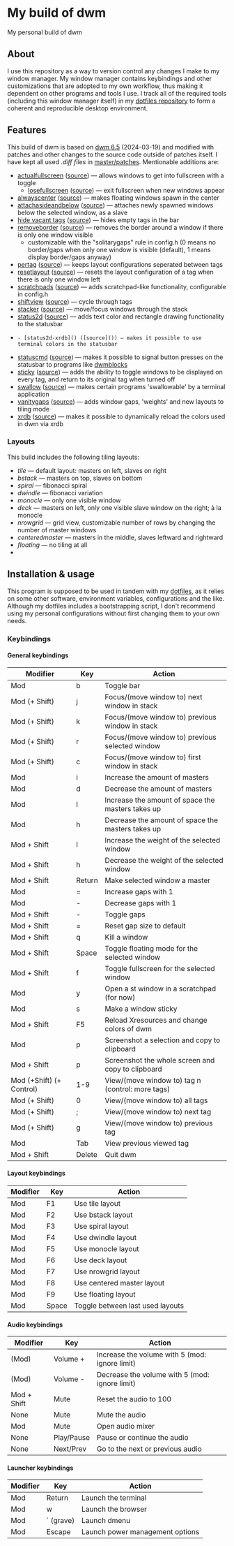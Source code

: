 # My build of dwm

My personal build of dwm

## About
I use this repository as a way to version control any changes I make to my window manager. My window manager contains keybindings and other customizations that are adopted to my own workflow, thus making it dependent on other programs and tools I use. I track all of the required tools (including this window manager itself) in my [dotfiles repository](https://github.com/consoom/comfydots) to form a coherent and reproducible desktop environment.

## Features
This build of dwm is based on [dwm 6.5](https://dl.suckless.org/dwm/dwm-6.5.tar.gz) (2024-03-19) and modified with patches and other changes to the source code outside of patches itself. I have kept all used *.diff files* in [master/patches](https://github.com/consoom/dwm/tree/master/patches). Mentionable additions are:

- [actualfullscreen](https://github.com/consoom/dwm/blob/master/patches/dwm-actualfullscreen-20211013-cb3f58a.diff) ([source](https://dwm.suckless.org/patches/actualfullscreen/)) — allows windows to get into fullscreen with a toggle
    - [losefullscreen]() ([source]()) — exit fullscreen when new windows appear
- [alwayscenter](https://github.com/consoom/dwm/blob/master/patches/dwm-alwayscenter-20200625-f04cac6.diff) ([source](https://dwm.suckless.org/patches/alwayscenter/)) — makes floating windows spawn in the center
- [attachasideandbelow](https://github.com/consoom/dwm/blob/master/patches/dwm-attachasideandbelow-20200702-f04cac6.diff) ([source](https://dwm.suckless.org/patches/attachasideandbelow/)) — attaches newly spawned windows below the selected window, as a slave
- [hide vacant tags](https://github.com/consoom/dwm/blob/master/patches/dwm-hide_vacant_tags-6.3.diff) ([source](https://dwm.suckless.org/patches/hide_vacant_tags/)) — hides empty tags in the bar
- [removeborder]() ([source]()) — removes the border around a window if there is only one window visible
    - customizable with the "solitarygaps" rule in config.h (0 means no border/gaps when only one window is visible (default), 1 means display border/gaps anyway)
- [pertag](https://github.com/consoom/dwm/blob/master/patches/dwm-pertag-20200914-61bb8b2.diff) ([source](https://dwm.suckless.org/patches/pertag/)) — keeps layout configurations seperated between tags
- [resetlayout](https://github.com/consoom/dwm/blob/master/patches/dwm-resetlayout-6.2.diff) ([source](https://dwm.suckless.org/patches/resetlayout/)) — resets the layout configuration of a tag when there is only one window left
- [scratchpads](https://github.com/consoom/dwm/blob/master/patches/dwm-scratchpads-20200414-728d397b.diff) ([source](https://dwm.suckless.org/patches/scratchpads/)) — adds scratchpad-like functionality, configurable in config.h
- [shiftview](https://github.com/consoom/dwm/blob/master/shiftview.c) ([source](https://dwm.suckless.org/patches/nextprev/)) — cycle through tags
- [stacker](https://github.com/consoom/dwm/blob/master/patches/dwm-stacker-6.2.diff) ([source](https://dwm.suckless.org/patches/stacker/)) — move/focus windows through the stack
- [status2d](https://github.com/consoom/dwm/blob/master/patches/dwm-status2d-statuscmd-6.4.diff) ([source](https://codeberg.org/speedie/patches/src/commit/ae2a0ef506197fe2b0eebdf921722ae97d13f1a5/dwm-status2d-statuscmd-6.4.diff)) — adds text color and rectangle drawing functionality to the statusbar
-     - [status2d-xrdb]() ([source]()) — makes it possible to use terminal colors in the statusbar
- [statuscmd](https://github.com/consoom/dwm/blob/master/patches/dwm-status2d-statuscmd-6.4.diff) ([source](https://codeberg.org/speedie/patches/src/commit/ae2a0ef506197fe2b0eebdf921722ae97d13f1a5/dwm-status2d-statuscmd-6.4.diff)) — makes it possible to signal button presses on the statusbar to programs like [dwmblocks](https://github.com/consoom/dwmblocks)
- [sticky](https://github.com/consoom/dwm/blob/master/patches/dwm-sticky-6.4.diff) ([source](https://dwm.suckless.org/patches/sticky/)) — adds the ability to toggle windows to be displayed on every tag, and return to its original tag when turned off
- [swallow](https://github.com/consoom/dwm/blob/master/patches/dwm-swallow-6.3.diff) ([source](https://dwm.suckless.org/patches/swallow/)) — makes certain programs 'swallowable' by a terminal application
- [vanitygaps](https://github.com/consoom/dwm/blob/master/patches/dwm-cfacts-vanitygaps-6.2_combo.diff) ([source](https://dwm.suckless.org/patches/vanitygaps/)) — adds window gaps, 'weights' and new layouts to tiling mode
- [xrdb](https://github.com/consoom/dwm/blob/master/patches/dwm-xrdb-6.4.diff) ([source](https://dwm.suckless.org/patches/xrdb/)) — makes it possible to dynamically reload the colors used in dwm via xrdb

### Layouts
This build includes the following tiling layouts:
- *tile* — default layout: masters on left, slaves on right
- *bstack* — masters on top, slaves on bottom
- *spiral* — fibonacci spiral
- *dwindle* — fibonacci variation
- *monocle* — only one visible window
- *deck* — masters on left, only one visible slave window on the right; à la monocle
- *nrowgrid* — grid view, customizable number of rows by changing the number of master windows
- *centeredmaster* — masters in the middle, slaves leftward and rightward
- *floating* — no tiling at all
-
## Installation & usage
This program is supposed to be used in tandem with my [dotfiles](https://github.com/consoom/comfydots), as it relies on some other software, environment variables, configurations and the like. Although my dotfiles includes a bootstrapping script, I don't recommend using my personal configurations without first changing them to your own needs.

### Keybindings

#### General keybindings
| **Modifier**            | **Key**   | **Action**                                        |
|-------------------------|-----------|---------------------------------------------------|
|           Mod           |     b     | Toggle bar                                        |
|      Mod (+ Shift)      |     j     | Focus/(move window to) next window in stack       |
|      Mod (+ Shift)      |     k     | Focus/(move window to) previous window in stack   |
|      Mod (+ Shift)      |     r     | Focus/(move window to) previous selected window   |
|      Mod (+ Shift)      |     c     | Focus/(move window to) first window in stack      |
|           Mod           |     i     | Increase the amount of masters                    |
|           Mod           |     d     | Decrease the amount of masters                    |
|           Mod           |     l     | Increase the amount of space the masters takes up |
|           Mod           |     h     | Decrease the amount of space the masters takes up |
|       Mod + Shift       |     l     | Increase the weight of the selected window        |
|       Mod + Shift       |     h     | Decrease the weight of the selected window        |
|       Mod + Shift       |   Return  | Make selected window a master                     |
|           Mod           |     =     | Increase gaps with 1                              |
|           Mod           |     -     | Decrease gaps with 1                              |
|       Mod + Shift       |     -     | Toggle gaps                                       |
|       Mod + Shift       |     =     | Reset gap size to default                         |
|       Mod + Shift       |     q     | Kill a window                                     |
|       Mod + Shift       |   Space   | Toggle floating mode for the selected window      |
|       Mod + Shift       |     f     | Toggle fullscreen for the selected window         |
|           Mod           |     y     | Open a st window in a scratchpad (for now)        |
|           Mod           |     s     | Make a window sticky                              |
|       Mod + Shift       |     F5    | Reload Xresources and change colors of dwm        |
|           Mod           |     p     | Screenshot a selection and copy to clipboard      |
|       Mod + Shift       |     p     | Screenshot the whole screen and copy to clipboard |
| Mod (+Shift) (+ Control)|    1-9    | View/(move window to) tag n (control: more tags)  |
|      Mod (+ Shift)      |     0     | View/(move window to) all tags                    |
|      Mod (+ Shift)      |     ;     | View/(move window to) next tag                    |
|      Mod (+ Shift)      |     g     | View/(move window to) previous tag                |
|           Mod           |    Tab    | View previous viewed tag                          |
|       Mod + Shift       |   Delete  | Quit dwm                                          |

#### Layout keybindings
| **Modifier**            | **Key**   | **Action**                                        |
|-------------------------|-----------|---------------------------------------------------|
|           Mod           |     F1    | Use tile layout                                   |
|           Mod           |     F2    | Use bstack layout                                 |
|           Mod           |     F3    | Use spiral layout                                 |
|           Mod           |     F4    | Use dwindle layout                                |
|           Mod           |     F5    | Use monocle layout                                |
|           Mod           |     F6    | Use deck layout                                   |
|           Mod           |     F7    | Use nrowgrid layout                               |
|           Mod           |     F8    | Use centered master layout                        |
|           Mod           |     F9    | Use floating layout                               |
|           Mod           |   Space   | Toggle between last used layouts                  |

#### Audio keybindings
| **Modifier**            | **Key**   | **Action**                                        |
|-------------------------|-----------|---------------------------------------------------|
|          (Mod)          |  Volume + | Increase the volume with 5 (mod: ignore limit)    |
|          (Mod)          |  Volume - | Decrease the volume with 5 (mod: ignore limit)    |
|       Mod + Shift       |    Mute   | Reset the audio to 100                            |
|          None           |    Mute   | Mute the audio                                    |
|           Mod           |    Mute   | Open audio mixer                                  |
|          None           | Play/Pause| Pause or continue the audio                       |
|          None           | Next/Prev | Go to the next or previous audio                  |

#### Launcher keybindings
| **Modifier**            | **Key**   | **Action**                                        |
|-------------------------|-----------|---------------------------------------------------|
|           Mod           |   Return  | Launch the terminal                               |
|           Mod           |     w     | Launch the browser                                |
|           Mod           | ` (grave) | Launch dmenu                                      |
|           Mod           |   Escape  | Launch power management options                   |
